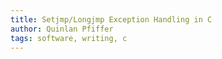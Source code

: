 ```yaml
---
title: Setjmp/Longjmp Exception Handling in C
author: Quinlan Pfiffer
tags: software, writing, c
---
```


